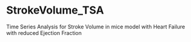 # StrokeVolume_TSA
Time Series Analysis for Stroke Volume in mice model with Heart Failure with reduced Ejection Fraction
